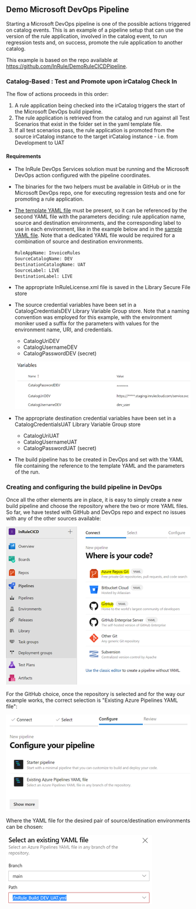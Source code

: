 ## Demo Microsoft DevOps Pipeline
Starting a Microsoft DevOps pipeline is one of the possible actions triggered on catalog events.  This is an example of a pipeline setup that can use the version of the rule application, involved in the catalog event, to run regression tests and, on success, promote the rule application to another catalog.  

This example is based on the repo available at https://github.com/InRule/DemoRuleCICDPipeline.

### Catalog-Based : Test and Promote upon irCatalog Check In

The flow of actions proceeds in this order:

1. A rule application being checked into the irCatalog triggers the start of the Microsoft DevOps build pipeline.
2. The rule application is retrieved from the catalog and run against all Test Scenarios that exist in the folder set in the yaml template file.
3. If all test scenarios pass, the rule application is promoted from the source irCatalog instance to the target irCatalog instance - i.e. from Development to UAT

#### Requirements
- The InRule DevOps Services solution must be running and the Microsoft DevOps action configured with the pipeline coordinates.
- The binaries for the two helpers must be available in GitHub or in the Microsoft DevOps repo, one for executing regression tests and one for promoting a rule application.
- [The template YAML file](yaml/catalogSourced-TestAndPromote.yml) must be present, so it can be referenced by the second YAML file with the parameters deciding: rule application name, source and destination environments, and the corresponding label to use in each environment, like in the example below and in the [sample YAML file](yaml/InRule_Build_DEV_UAT.yml).  Note that a dedicated YAML file would be required for a combination of source and destination environments.
    ``` 
    RuleAppName: InvoiceRules
    SourceCatalogName: DEV
    DestinationCatalogName: UAT
    SourceLabel: LIVE
    DestinationLabel: LIVE
    ``` 
- The appropriate InRuleLicense.xml file is saved in the Library Secure File store
- The source credential variables have been set in a CatalogCredentialsDEV Library Variable Group store.  Note that a naming convention was employed for this example, with the environment moniker used a suffix for the parameters with values for the environment name, URI, and credentials.
	- CatalogUriDEV
	- CatalogUsernameDEV
	- CatalogPasswordDEV (secret)

    ![Catalog credentials library](../images/InRuleCICD_devops1.PNG)
- The appropriate destination credential variables have been set in a CatalogCredentialsUAT Library Variable Group store
	- CatalogUriUAT
	- CatalogUsernameUAT
	- CatalogPasswordUAT (secret)
- The build pipeline has to be created in DevOps and set with the YAML file containing the reference to the template YAML and the parameters of the run.

### Creating and configuring the build pipeline in DevOps

Once all the other elements are in place, it is easy to simply create a new build pipeline and choose the repository where the two or more YAML files.  So far, we have tested with GitHub and DevOps repo and expect no issues with any of the other sources available:

![Catalog credentials library](../images/InRuleCICD_devops2.PNG)

For the GitHub choice, once the repository is selected and for the way our example works, the correct selection is "Existing Azure Pipelines YAML file":

![Catalog credentials library](../images/InRuleCICD_devops3.PNG)

Where the YAML file for the desired pair of source/destination environments can be chosen:

![Catalog credentials library](../images/InRuleCICD_devops4.PNG)
